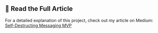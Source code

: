 ## 📖 Read the Full Article  
For a detailed explanation of this project, check out my article on Medium: [Self-Destructing Messaging MVP](https://medium.com/@uosamagbe/anonymous-self-destructing-messaging-5936817c51fb)
